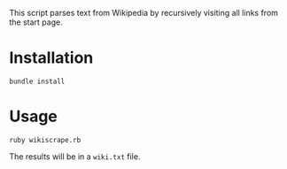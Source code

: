 This script parses text from Wikipedia by recursively visiting all links from the start page.

# Installation

    bundle install

# Usage

    ruby wikiscrape.rb

The results will be in a `wiki.txt` file.
